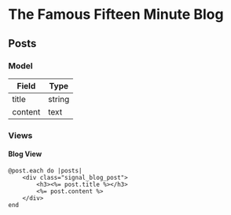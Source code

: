 # The Famous Fifteen Minute Blog

## Posts

### Model

| Field    | Type       |
|----------|------------|
| title    | string     |
| content  | text       |

### Views

#### Blog View
	@post.each do |posts|
		<div class="signal_blog_post">
			<h3><%= post.title %></h3>
			<%= post.content %>
		</div>
	end
	